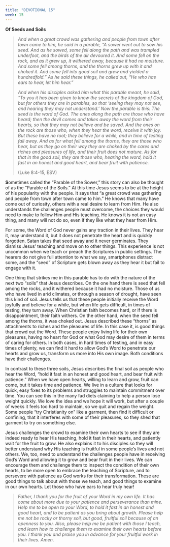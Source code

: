 ```yaml
---
title: "DEVOTIONAL 15"
week: 15
---
```


**Of Seeds and Soils**

> *And when a great crowd was gathering and people from town after town
> came to him, he said in a parable, “A sower went out to sow his seed.
> And as he sowed, some fell along the path and was trampled underfoot,
> and the birds of the air devoured it. And some fell on the rock, and
> as it grew up, it withered away, because it had no moisture. And some
> fell among thorns, and the thorns grew up with it and choked it. And
> some fell into good soil and grew and yielded a hundredfold.” As he
> said these things, he called out, “He who has ears to hear, let him
> hear.”*
>
> *And when his disciples asked him what this parable meant, he said,
> “To you it has been given to know the secrets of the kingdom of God,
> but for others they are in parables, so that ‘seeing they may not see,
> and hearing they may not understand.’ Now the parable is this: The
> seed is the word of God. The ones along the path are those who have
> heard; then the devil comes and takes away the word from their hearts,
> so that they may not believe and be saved. And the ones on the rock
> are those who, when they hear the word, receive it with joy. But these
> have no root; they believe for a while, and in time of testing fall
> away. And as for what fell among the thorns, they are those who hear,
> but as they go on their way they are choked by the cares and riches
> and pleasures of life, and their fruit does not mature. As for that in
> the good soil, they are those who, hearing the word, hold it fast in
> an honest and good heart, and bear fruit with patience.*
>
> (Luke 8:4-15, ESV)

**S**ometimes called the “Parable of the Sower,” this story can also be
thought of as the “Parable of the Soils.” At this time Jesus seems to be
at the height of his popularity with the people. It says that “a great
crowd was gathering and people from town after town came to him.” He
knows that many have come out of curiosity, others with a real desire to
learn from Him. He also understands the challenges people must overcome,
the choices they would need to make to follow Him and His teaching. He
knows it is not an easy thing, and many will not do so, even if they
like what they hear from Him.

For some, the Word of God never gains any traction in their lives. They
hear it, may understand it, but it does not penetrate the heart and is
quickly forgotten. Satan takes that seed away and it never germinates.
They dismiss Jesus’ teaching and move on to other things. This
experience is not uncommon when we teach or preach the Scriptures in
public settings. The hearers do not give full attention to what we say,
smartphones distract some, and the “seed” of Scripture gets blown away
as they hear it but fail to engage with it.

One thing that strikes me in this parable has to do with the nature of
the next two “soils” that Jesus describes. On the one hand there is seed
that fell among the rocks, and it withered because it had no moisture.
Those of us who have lived in arid climates, or through a season of
drought, have seen this kind of soil. Jesus tells us that these people
initially receive the Word joyfully and believe for a while, but when
life gets difficult, in times of testing, they turn away. When Christian
faith becomes hard, or if there is disappointment, their faith withers.
On the other hand, when the seed fell among the thorns, it was choked
out. Jesus described these “thorns” as attachments to riches and the
pleasures of life. In this case it, is good things that crowd out the
Word. These people enjoy living life for their own pleasures, having no
heart for God or what God may desire of them in terms of caring for
others. In both cases, in hard times of testing, and in easy times of
plenty, we can find it hard to allow God’s Word to penetrate our hearts
and grow us, transform us more into His own image. Both conditions have
their challenges.

In contrast to these three soils, Jesus describes the final soil as
people who hear the Word, “hold it fast in an honest and good heart, and
bear fruit with patience.” When we have open hearts, willing to learn
and grow, fruit can come, but it takes time and patience. We live in a
culture that looks for quick, easy fixes to its problems and struggles
to maintain commitment over time. You can see this in the many fad diets
claiming to help a person lose weight quickly. We love the idea and we
hope it will work, but after a couple of weeks it feels too hard to
maintain, so we quit and regain the weight. Some people “try
Christianity on” like a garment, then find it difficult or confining,
that it interferes with some of their pleasures, so they shed that
garment to try on something else.

Jesus challenges the crowd to examine their own hearts to see if they
are indeed ready to hear His teaching, hold it fast in their hearts, and
patiently wait for the fruit to grow. He also explains it to his
disciples so they will better understand why His teaching is fruitful in
some people’s lives and not others. We, too, need to understand the
challenges people have in receiving God’s Word and allowing it to grow
and bear fruit in their lives. We can encourage them and challenge them
to inspect the condition of their own hearts, to be more open to embrace
the teaching of Scripture, and to persevere with patience as God works
for their transformation. These are good things to talk about with those
we teach, and good things to examine in our own hearts. Let those who
have ears to hear truly hear!

> *Father, I thank you for the fruit of your Word in my own life. It has
> come about more due to your patience and perseverance than mine. Help
> me to be open to your Word, to hold it fast in an honest and good
> heart, and to be patient as you bring about growth. Please help me not
> be rocky or thorny soil, but good, fruitful soil because of an
> openness to you. Also, please help me be patient with those I teach,
> and learn how to challenge them to examine their own hearts before
> you. I thank you and praise you in advance for your fruitful work in
> their lives. Amen.*
